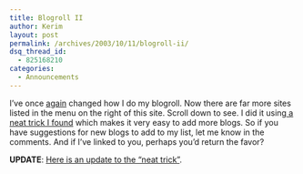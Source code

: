 ```yaml
---
title: Blogroll II
author: Kerim
layout: post
permalink: /archives/2003/10/11/blogroll-ii/
dsq_thread_id:
  - 825168210
categories:
  - Announcements
---
```

I&#8217;ve once <a href="http://test.oxus.net/archives/000077.html" onclick="_gaq.push(['_trackEvent', 'outbound-article', 'http://test.oxus.net/archives/000077.html', 'again']);" >again</a> changed how I do my blogroll. Now there are far more sites listed in the menu on the right of this site. Scroll down to see. I did it using<a href="http://people.etango.com/~markm/archives/2003/10/08/easy_movable_type_blogrolls.html" onclick="_gaq.push(['_trackEvent', 'outbound-article', 'http://people.etango.com/~markm/archives/2003/10/08/easy_movable_type_blogrolls.html', ' a neat trick I found']);" > a neat trick I found</a> which makes it very easy to add more blogs. So if you have suggestions for new blogs to add to my list, let me know in the comments. And if I&#8217;ve linked to you, perhaps you&#8217;d return the favor?

**UPDATE**: <a href="http://people.etango.com/~markm/archives/2003/10/12/easy_movabletype_blogroll_part_ii.html" onclick="_gaq.push(['_trackEvent', 'outbound-article', 'http://people.etango.com/~markm/archives/2003/10/12/easy_movabletype_blogroll_part_ii.html', 'Here is an update to the &#8220;neat trick&#8221;']);" >Here is an update to the &#8220;neat trick&#8221;</a>.

